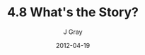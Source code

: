 ---
title: '4.8 What''s the Story?'
alt: 'Mysteries of the Arcana'
date: '2012-04-19'
author: 'J Gray'
artist: 'Gennifer'
chapter: '4 In the Beginnings'
filler: false
---